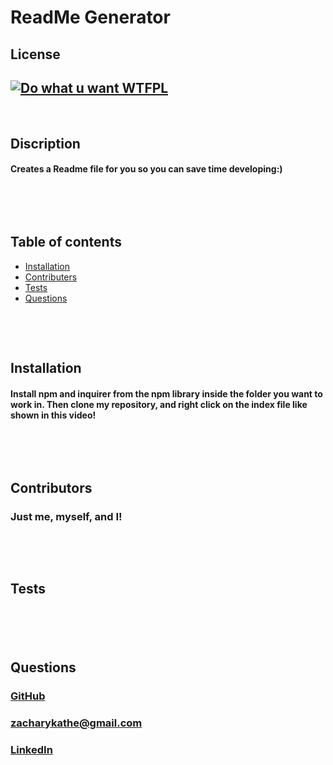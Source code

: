 
# ReadMe Generator

## License
## [![Do what u want WTFPL](https://img.shields.io/badge/License-WTFPL-brightgreen.svg)](http://www.wtfpl.net/about/)
&nbsp;


## Discription
#### Creates a Readme file for you so you can save time developing:)
&nbsp;

&nbsp;
## Table of contents
* [Installation](#Installation)
* [Contributers](#Contributers)
* [Tests](#Tests)
* [Questions](#Questions)

&nbsp;

&nbsp;
## Installation
#### Install npm and inquirer from the npm library inside the folder you want to work in. Then clone my repository, and right click on the index file like shown in this video!
&nbsp;



&nbsp;
## Contributors
### Just me, myself, and I!
&nbsp;


&nbsp;
## Tests
### 
&nbsp;




&nbsp;
## Questions
#### 
### [GitHub](https://www.linkedin.com/in/zachary-kathe-621415189/)
### [zacharykathe@gmail.com](zacharykathe@gmail.com)
### [LinkedIn](https://github.com/ZacharyKathe)
